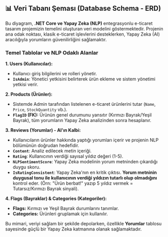 ## 📊 Veri Tabanı Şeması (Database Schema - ERD)

Bu diyagram, **.NET Core ve Yapay Zeka (NLP)** entegrasyonlu e-ticaret tasarım projemizin temelini oluşturan veri modelini göstermektedir. Projenin ana odak noktası, klasik e-ticaret işlevlerini desteklerken, Yapay Zeka (AI) aracılığıyla yorumların güvenilirliğini sağlamaktır.

### Temel Tablolar ve NLP Odaklı Alanlar

**1. Users (Kullanıcılar):**
* Kullanıcı giriş bilgilerini ve rolleri yönetir.
* **`IsAdmin`**: Yönetici yetkisini belirterek ürün ekleme ve sistem yönetimi yetkisi verir.

**2. Products (Ürünler):**
* Sistemde Admin tarafından listelenen e-ticaret ürünlerini tutar (`Name`, `Price`, `StockQuantity` vb.).
* **`FlagID` (FK):** Ürünün genel durumunu yansıtır (Kırmızı Bayrak/Yeşil Bayrak), tüm yorumların Yapay Zeka analizinden sonra hesaplanır.

**3. Reviews (Yorumlar) - AI'ın Kalbi:**
* Kullanıcıların ürünler hakkında yaptığı yorumları içerir ve projenin NLP bölümünün doğrudan hedefidir.
* **`Content`**: Analiz edilecek metin içeriği.
* **`Rating`**: Kullanıcının verdiği sayısal yıldız değeri (1-5).
* **`NLPSentimentScore`**: Yapay Zeka modelinin yorum metninden çıkardığı duygu skoru.
* **`IsRatingConsistent`**: Yapay Zeka'nın en kritik çıktısı. **Yorum metninin duygusal tonu ile kullanıcının verdiği yıldızın tutarlı olup olmadığını** kontrol eder. (Örn: "Ürün berbat!" yazıp 5 yıldız vermek = Tutarsız/Kırmızı Bayrak sinyali).

**4. Flags (Bayraklar) & Categories (Kategoriler):**
* **Flags:** Kırmızı ve Yeşil Bayrak durumlarını tanımlar.
* **Categories:** Ürünleri gruplamak için kullanılır.

Bu mimari, veriyi sağlam bir şekilde depolarken, özellikle **Yorumlar** tablosu sayesinde güçlü bir Yapay Zeka katmanına olanak sağlamaktadır.
